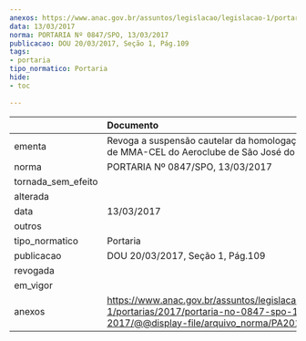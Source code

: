 ```yaml
---
anexos: https://www.anac.gov.br/assuntos/legislacao/legislacao-1/portarias/2017/portaria-no-0847-spo-13-03-2017/@@display-file/arquivo_norma/PA2017-0847.pdf
data: 13/03/2017
norma: PORTARIA Nº 0847/SPO, 13/03/2017
publicacao: DOU 20/03/2017, Seção 1, Pág.109
tags:
- portaria
tipo_normatico: Portaria
hide: 
- toc 
 
---
```


|                    | Documento                                                                                                                                            |
|:-------------------|:-----------------------------------------------------------------------------------------------------------------------------------------------------|
| ementa             | Revoga a suspensão cautelar da homologação do curso de MMA-CEL do Aeroclube de São José do Rio Preto.                                                |
| norma              | PORTARIA Nº 0847/SPO, 13/03/2017                                                                                                                     |
| tornada_sem_efeito |                                                                                                                                                      |
| alterada           |                                                                                                                                                      |
| data               | 13/03/2017                                                                                                                                           |
| outros             |                                                                                                                                                      |
| tipo_normatico     | Portaria                                                                                                                                             |
| publicacao         | DOU 20/03/2017, Seção 1, Pág.109                                                                                                                     |
| revogada           |                                                                                                                                                      |
| em_vigor           |                                                                                                                                                      |
| anexos             | https://www.anac.gov.br/assuntos/legislacao/legislacao-1/portarias/2017/portaria-no-0847-spo-13-03-2017/@@display-file/arquivo_norma/PA2017-0847.pdf |
